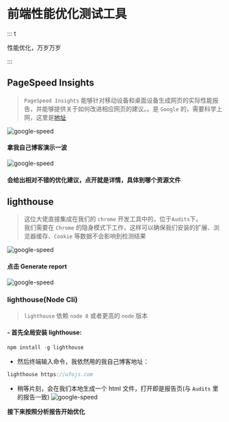 # 前端性能优化测试工具

::: t

性能优化，万岁万岁

:::

## PageSpeed Insights

> `PageSpeed Insights` 能够针对移动设备和桌面设备生成网页的实际性能报告，并能够提供关于如何改进相应网页的建议。。是 `Google` 的，需要科学上网，这里是[地址](https://developers.google.com/speed/pagespeed/insights/)

![google-speed](/img/pfmc/goosped.png)

#### 拿我自己博客演示一波

![google-speed](/img/pfmc/gospd1.png)

#### 会给出相对不错的优化建议，点开就是详情，具体到哪个资源文件

## lighthouse

> 这位大佬直接集成在我们的 `chrome` 开发工具中的，位于`Audits`下。<br>
>我们需要在 `Chrome` 的隐身模式下工作，这样可以确保我们安装的扩展、浏览器缓存、`Cookie` 等数据不会影响到检测结果

![google-speed](/img/pfmc/lighthouse.png)

#### 点击 Generate report

![google-speed](/img/pfmc/lighthose1.png)

### lighthouse(Node Cli)

> `lighthouse` 依赖 `node 8` 或者更高的 `node` 版本

#### - 首先全局安装 lighthouse:

```js
npm install -g lighthouse
```

- 然后终端输入命令，我依然用的我自己博客地址：

```js
lighthouse https://ufojs.com
```

- 稍等片刻，会在我们本地生成一个 html 文件，打开即是报告页(与 `Audits` 里的报告一致)
  ![google-speed](/img/pfmc/lncli.png)

**接下来按照分析报告开始优化**
